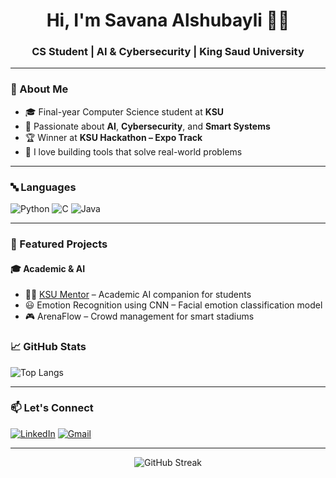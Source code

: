 <h1 align="center">Hi, I'm Savana Alshubayli 👩‍💻</h1>
<h3 align="center">CS Student | AI & Cybersecurity | King Saud University</h3>

---

### 💬 About Me
- 🎓 Final-year Computer Science student at **KSU**
- 🧠 Passionate about **AI**, **Cybersecurity**, and **Smart Systems**
- 🏆 Winner at **KSU Hackathon – Expo Track**
- 💬 I love building tools that solve real-world problems

---

### 🔤 Languages
![Python](https://img.shields.io/badge/-Python-181717?style=flat&logo=python)
![C](https://img.shields.io/badge/-C-181717?style=flat&logo=c)
![Java](https://img.shields.io/badge/-Java-181717?style=flat&logo=java)


---

### 🧠 Featured Projects

#### 🎓 Academic & AI
- 🧑‍🏫 [KSU Mentor](https://github.com/your-link) – Academic AI companion for students  
- 😃 Emotion Recognition using CNN – Facial emotion classification model  
- 🎮 ArenaFlow – Crowd management for smart stadiums



### 📈 GitHub Stats
![Top Langs](https://github-readme-stats.vercel.app/api/top-langs/?username=Savana-Alshubayli&layout=compact&theme=tokyonight)

---

### 📫 Let's Connect

[![LinkedIn](https://img.shields.io/badge/-LinkedIn-0077B5?style=flat&logo=linkedin&logoColor=white)]([https://www.linkedin.com/in/your-link/](https://www.linkedin.com/in/savana-al-shubayli-b2a30621a/))
[![Gmail](https://img.shields.io/badge/-Gmail-D14836?style=flat&logo=gmail&logoColor=white)](savanaalshubayli@gmail.com )

---

<p align="center">
  <img src="https://github-readme-streak-stats.herokuapp.com/?user=Savana-Alshubayli&theme=tokyonight" alt="GitHub Streak" />
</p>


